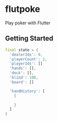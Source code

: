 # flutpoke

Play poker with Flutter

## Getting Started

```dart
final state = {
  'dealerIdx': 0,
  'playerCount': 2,
  'playerIds': []
  'hands': [],
  'deck': [],
  'blind': 100,
  'board': []

  'handHistory': [
    {

    }
  ]
}

```